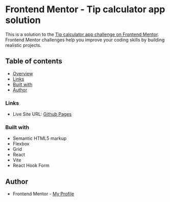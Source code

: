 # Frontend Mentor - Tip calculator app solution

This is a solution to the [Tip calculator app challenge on Frontend Mentor](https://www.frontendmentor.io/challenges/tip-calculator-app-ugJNGbJUX). Frontend Mentor challenges help you improve your coding skills by building realistic projects.

## Table of contents

- [Overview](#overview)
- [Links](#links)
- [Built with](#built-with)
- [Author](#author)

### Links

- Live Site URL: [Github Pages](ReplaceWithActualLiveUrl)

### Built with

- Semantic HTML5 markup
- Flexbox
- Grid
- React
- Vite
- React Hook Form

## Author

- Frontend Mentor - [My Profile](https://www.frontendmentor.io/profile/Pkthunder87)
